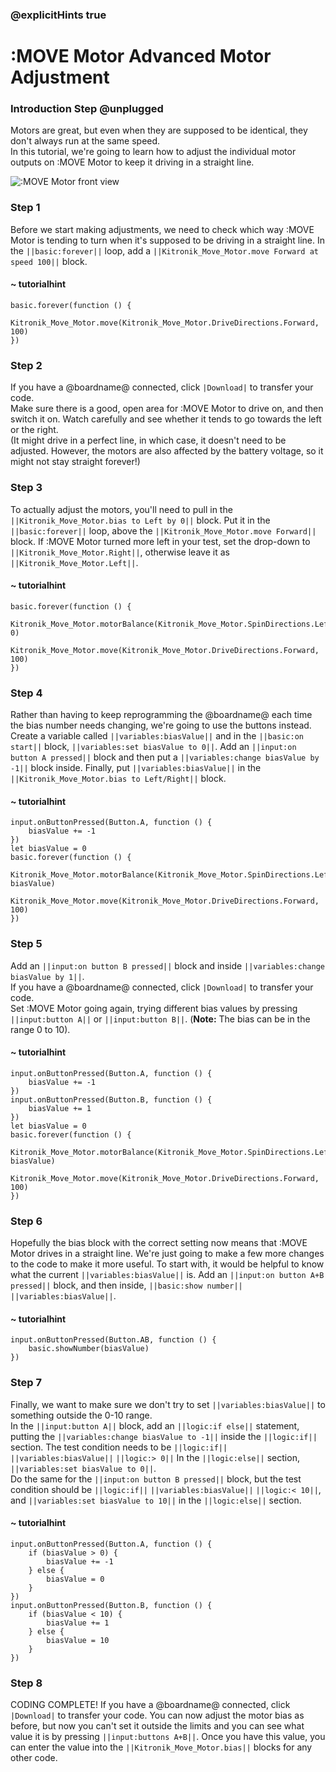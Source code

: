 ### @explicitHints true

# :MOVE Motor Advanced Motor Adjustment

### Introduction Step @unplugged
Motors are great, but even when they are supposed to be identical, they don't always run at the same speed.  
In this tutorial, we're going to learn how to adjust the individual motor outputs on :MOVE Motor to keep it driving in a straight line.

![:MOVE Motor front view](https://KitronikLtd.github.io/pxt-kitronik-move-motor/assets/move-motor-front.jpg)

### Step 1
Before we start making adjustments, we need to check which way :MOVE Motor is tending to turn when it's supposed to be driving in a straight line.
In the ``||basic:forever||`` loop, add a ``||Kitronik_Move_Motor.move Forward at speed 100||`` block.

#### ~ tutorialhint
```blocks
basic.forever(function () {
    Kitronik_Move_Motor.move(Kitronik_Move_Motor.DriveDirections.Forward, 100)
})
```

### Step 2
If you have a @boardname@ connected, click ``|Download|`` to transfer your code.  
Make sure there is a good, open area for :MOVE Motor to drive on, and then switch it on. Watch carefully and see whether it tends to go towards the left or the right.  
(It might drive in a perfect line, in which case, it doesn't need to be adjusted. However, the motors are also affected by the battery voltage, so it might not stay straight forever!)

### Step 3
To actually adjust the motors, you'll need to pull in the ``||Kitronik_Move_Motor.bias to Left by 0||`` block. Put it in the ``||basic:forever||`` loop, above the ``||Kitronik_Move_Motor.move Forward||`` block. If :MOVE Motor turned more left in your test, set the drop-down to ``||Kitronik_Move_Motor.Right||``, otherwise leave it as ``||Kitronik_Move_Motor.Left||``.

#### ~ tutorialhint
```blocks
basic.forever(function () {
    Kitronik_Move_Motor.motorBalance(Kitronik_Move_Motor.SpinDirections.Left, 0)
    Kitronik_Move_Motor.move(Kitronik_Move_Motor.DriveDirections.Forward, 100)
})
```

### Step 4
Rather than having to keep reprogramming the @boardname@ each time the bias number needs changing, we're going to use the buttons instead.  
Create a variable called ``||variables:biasValue||`` and in the ``||basic:on start||`` block, ``||variables:set biasValue to 0||``. Add an ``||input:on button A pressed||`` block and then put a ``||variables:change biasValue by -1||`` block inside. Finally, put ``||variables:biasValue||`` in the ``||Kitronik_Move_Motor.bias to Left/Right||`` block. 

#### ~ tutorialhint
```blocks
input.onButtonPressed(Button.A, function () {
    biasValue += -1
})
let biasValue = 0
basic.forever(function () {
    Kitronik_Move_Motor.motorBalance(Kitronik_Move_Motor.SpinDirections.Left, biasValue)
    Kitronik_Move_Motor.move(Kitronik_Move_Motor.DriveDirections.Forward, 100)
})
```

### Step 5
Add an ``||input:on button B pressed||`` block and inside ``||variables:change biasValue by 1||``.  
If you have a @boardname@ connected, click ``|Download|`` to transfer your code.  
Set :MOVE Motor going again, trying different bias values by pressing ``||input:button A||`` or ``||input:button B||``. (**Note:** The bias can be in the range 0 to 10).

#### ~ tutorialhint
```blocks
input.onButtonPressed(Button.A, function () {
    biasValue += -1
})
input.onButtonPressed(Button.B, function () {
    biasValue += 1
})
let biasValue = 0
basic.forever(function () {
    Kitronik_Move_Motor.motorBalance(Kitronik_Move_Motor.SpinDirections.Left, biasValue)
    Kitronik_Move_Motor.move(Kitronik_Move_Motor.DriveDirections.Forward, 100)
})

```

### Step 6
Hopefully the bias block with the correct setting now means that :MOVE Motor drives in a straight line. We're just going to make a few more changes to the code to make it more useful. To start with, it would be helpful to know what the current ``||variables:biasValue||`` is. Add an ``||input:on button A+B pressed||`` block, and then inside, ``||basic:show number||`` ``||variables:biasValue||``. 

#### ~ tutorialhint
```blocks
input.onButtonPressed(Button.AB, function () {
    basic.showNumber(biasValue)
})
```

### Step 7
Finally, we want to make sure we don't try to set ``||variables:biasValue||`` to something outside the 0-10 range.  
In the ``||input:button A||`` block, add an ``||logic:if else||`` statement, putting the ``||variables:change biasValue to -1||`` inside the ``||logic:if||`` section. The test condition needs to be ``||logic:if||`` ``||variables:biasValue||`` ``||logic:> 0||`` In the ``||logic:else||`` section, ``||variables:set biasValue to 0||``.  
Do the same for the ``||input:on button B pressed||`` block, but the test condition should be ``||logic:if||`` ``||variables:biasValue||`` ``||logic:< 10||``, and ``||variables:set biasValue to 10||`` in the ``||logic:else||`` section.

#### ~ tutorialhint
```blocks
input.onButtonPressed(Button.A, function () {
    if (biasValue > 0) {
        biasValue += -1
    } else {
        biasValue = 0
    }
})
input.onButtonPressed(Button.B, function () {
    if (biasValue < 10) {
        biasValue += 1
    } else {
        biasValue = 10
    }
})
```

### Step 8
CODING COMPLETE! If you have a @boardname@ connected, click ``|Download|`` to transfer your code. You can now adjust the motor bias as before, but now you can't set it outside the limits and you can see what value it is by pressing ``||input:buttons A+B||``. Once you have this value, you can enter the value into the ``||Kitronik_Move_Motor.bias||`` blocks for any other code.
